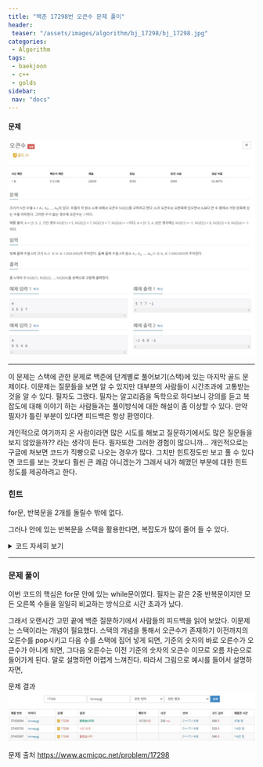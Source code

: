 ```yaml
---
title: "백준 17298번 오큰수 문제 풀이"
header:
 teaser: "/assets/images/algorithm/bj_17298/bj_17298.jpg"
categories:
 - Algorithm
tags:
 - baekjoon
 - c++
 - golds
sidebar:
 nav: "docs"
---
```


#### 문제
[![17298.cpp](/assets/images/algorithm/bj_17298/bj_17298.jpg)](https://www.acmicpc.net/problem/17298)
 
 -------

이 문제는 스택에 관한 문제로 백준에 단계별로 풀어보기(스택)에 있는 마지막 골드 문제이다. 이문제는 질문들을 보면 알 수 있지만 대부분의 사람들이 시간초과에 고통받는 것을 알 수 있다. 필자도 그랬다. 필자는 알고리즘을 독학으로 하다보니 강의를 듣고 복잡도에 대해 이야기 하는 사람들과는 풀이방식에 대한 해설이 좀 이상할 수 있다. 만약 필자가 틀린 부분이 있다면 피드백은 항상 환영이다.

개인적으로 여기까지 온 사람이라면 많은 시도를 해보고 질문하기에서도 많은 질문들을 보지 않았을까?? 라는 생각이 든다. 필자또한 그러한 경험이 많으니까... 개인적으로는 구글에 쳐보면 코드가 직빵으로 나오는 경우가 많다. 그치만 힌트정도만 보고 풀 수 있다면 코드를 보는 것보다 훨씬 큰 쾌감 아니겠는가 그래서 내가 헤맸던 부분에 대한 힌트 정도를 제공하려고 한다.

### 힌트

 for문, 반복문을 2개를 돌릴수 밖에 없다.

 그러나 안에 있는 반복문을 스택을 활용한다면, 복잡도가 많이 줄어 들 수 있다.

 <details>
 <summary>코드 자세히 보기</summary>
 <div markdown="1">

```cpp
#include <iostream>
#include <vector>
#include <algorithm>
using namespace std;
int main(void)
{
 cin.tie(NULL);
 cout.tie(NULL);
 ios::sync_with_stdio(false);
 int n;
 cin >> n;
 vector<int> array(n, 0);
 vector<int> stack;
 vector<int> answer(n, 0);
 for (int i = 0; i < n; i++)
  cin >> array[i];
 answer[n - 1] = -1;
 for (int i = n - 1; i >= 0; i--)
 {
  bool flag = true;
  while (!stack.empty())
  {
   if (stack.back() > array[i])
   {
    flag = false;
    answer[i] = stack.back();
    break;
   }
   stack.pop_back();
  }
  if (flag == true)
   answer[i] = -1;
  stack.push_back(array[i]);
 }
 for (int j = 0; j < n; j++)
  cout << answer[j] << " ";
 cout << endl;
 return 0;
}
 ```
 </div>
 </details>

------

### 문제 풀이

이번 코드의 핵심은 for문 안에 있는 while문이였다. 필자는 같은 2중 반복문이지만 모든 오른쪽 수들을 일일히 비교하는 방식으로 시간 초과가 났다.

그래서 오랜시간 고민 끝에 백준 질문하기에서 사람들의 피드백을 읽어 보았다. 이문제는 스택이라는 개념이 필요했다. 스택의 개념을 통해서 오큰수가 존재하기 이전까지의 오른수를 pop시키고 다음 수를 스택에 집어 넣게 되면, 기준의 숫자의 바로 오른수가 오큰수가 아니게 되면, 그다음 오른수는 이전 기준의 숫자의 오큰수 이므로 오름 차순으로 들어가게 된다. 말로 설명하면 어렵게 느껴진다. 따라서 그림으로 예시를 들어서 설명하자면,

문제 결과
![result](/assets/images/algorithm/bj_17298/result.jpg)

문제 출처
<https://www.acmicpc.net/problem/17298>